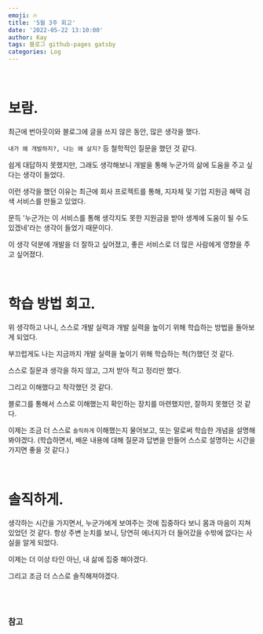 ```yaml
---
emoji: 🔥
title: '5월 3주 회고'
date: '2022-05-22 13:10:00'
author: Kay
tags: 블로그 github-pages gatsby
categories: Log
---
```


<br>

# 보람.

최근에 번아웃이와 블로그에 글을 쓰지 않은 동안, 많은 생각을 했다.

`내가 왜 개발하지?, 나는 왜 살지?` 등 철학적인 질문을 했던 것 같다.

쉽게 대답하지 못했지만, 그래도 생각해보니 개발을 통해 누군가의 삶에 도움을 주고 싶다는 생각이 들었다.

이런 생각을 했던 이유는 최근에 회사 프로젝트를 통해, 지자체 및 기업 지원금 혜택 검색 서비스를 만들고 있었다.

문득 '누군가는 이 서비스를 통해 생각지도 못한 지원금을 받아 생계에 도움이 될 수도 있겠네'라는 생각이 들었기 때문이다.

이 생각 덕분에 개발을 더 잘하고 싶어졌고, 좋은 서비스로 더 많은 사람에게 영향을 주고 싶어졌다.

<br>

# 학습 방법 회고.

위 생각하고 나니, 스스로 개발 실력과 개발 실력을 높이기 위해 학습하는 방법을 돌아보게 되었다.

부끄럽게도 나는 지금까지 개발 실력을 높이기 위해 학습하는 척(?)했던 것 같다.

스스로 질문과 생각을 하지 않고, 그저 받아 적고 정리만 했다.

그리고 이해했다고 착각했던 것 같다.

블로그를 통해서 스스로 이해했는지 확인하는 장치를 마련했지만, 잘하지 못했던 것 같다.

이제는 조금 더 스스로 `솔직하게` 이해했는지 물어보고, 또는 말로써 학습한 개념을 설명해봐야겠다.
(학습하면서, 배운 내용에 대해 질문과 답변을 만들어 스스로 설명하는 시간을 가지면 좋을 것 같다.)

<br>

# 솔직하게.

생각하는 시간을 가지면서, 누군가에게 보여주는 것에 집중하다 보니 몸과 마음이 지쳐있었던 것 같다.
항상 주변 눈치를 보니, 당연히 에너지가 더 들어갔을 수밖에 없다는 사실을 알게 되었다.

이제는 더 이상 타인 아닌, 내 삶에 집중 해야겠다.

그리고 조금 더 스스로 솔직해져야겠다.

<br>
<br>

### 참고

```toc

```
